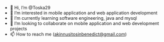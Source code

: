 - 👋 Hi, I’m @Toska29
- 👀 I’m interested in mobile application and web application development
- 🌱 I’m currently learning software engineering, java and mysql
- 💞️ I’m looking to collaborate on mobile application and web development projects
- 📫 How to reach me (akinnusitosinbenedict@gmail.com)

<!---
Toska29/Toska29 is a ✨ special ✨ repository because its `README.md` (this file) appears on your GitHub profile.
You can click the Preview link to take a look at your changes.
--->
